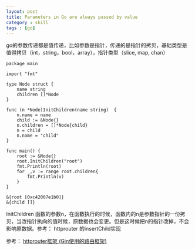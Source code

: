 ```yaml
---
layout: post
title: Parameters in Go are always passed by value
category : skill
tags : [go]
---
```


go的参数传递都是值传递，比如参数是指针，传递的是指针的拷贝，基础类型是值得拷贝（int，string，bool，array），指针类型（slice, map, chan）
```golang
package main

import "fmt"

type Node struct {
	name string
	children []*Node
}

func (n *Node)InitChildren(name string)  {
	n.name = name
	child := &Node{}
	n.children = []*Node{child}
	n = child
	n.name = "child"
}

func main() {
	root := &Node{}
	root.InitChildren("root")
	fmt.Println(root)
	for _,v := range root.children{
		fmt.Println(v)
	}
}

```
```
&{root [0xc42007e1b0]}
&{child []}
```
InitChildren 函数的参数n，在函数执行的时候，函数内的n是参数指针的一份拷贝，当改指针执向的值时候，原数据也会变更。但是这时候把n的指针改掉，不会影响原数据。参考： httprouter 的insertChild实现

参考：
[httprouter框架 (Gin使用的路由框架)](http://www.okyes.me/2016/05/08/httprouter.html)